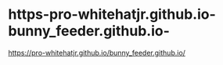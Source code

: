 # https-pro-whitehatjr.github.io-bunny_feeder.github.io-
https://pro-whitehatjr.github.io/bunny_feeder.github.io/

